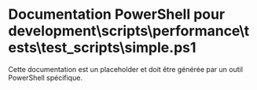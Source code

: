 # Documentation PowerShell pour development\scripts\performance\tests\test_scripts\simple.ps1

Cette documentation est un placeholder et doit être générée par un outil PowerShell spécifique.
